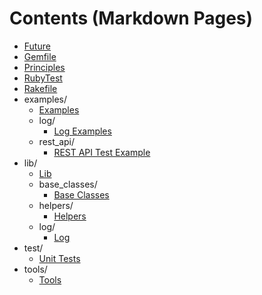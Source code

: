 # Contents (Markdown Pages)

   - [Future](./Future.md)
   - [Gemfile](./Gemfile.md)
   - [Principles](./Principles.md)
   - [RubyTest](./README.md)
   - [Rakefile](./Rakefile.md)
   - examples/
     - [Examples](./examples/Examples.md)
     - log/
       - [Log Examples](./examples/log/Log.md)
     - rest_api/
       - [REST API Test Example](./examples/rest_api/RestAPI.md)
   - lib/
     - [Lib](./lib/Lib.md)
     - base_classes/
       - [Base Classes](./lib/base_classes/BaseClasses.md)
     - helpers/
       - [Helpers](./lib/helpers/Helpers.md)
     - log/
       - [Log](./lib/log/Log.md)
   - test/
     - [Unit Tests](./test/Test.md)
   - tools/
     - [Tools](./tools/Tools.md)
